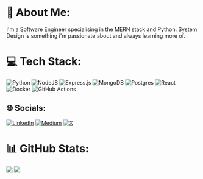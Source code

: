 # 💫 About Me:
I'm a Software Engineer specialising in the MERN stack and Python. System Design is something i'm passionate about and always learning more of. 

# 💻 Tech Stack:
![Python](https://img.shields.io/badge/python-3670A0?style=for-the-badge&logo=python&logoColor=ffdd54) ![NodeJS](https://img.shields.io/badge/node.js-6DA55F?style=for-the-badge&logo=node.js&logoColor=white) ![Express.js](https://img.shields.io/badge/express.js-%23404d59.svg?style=for-the-badge&logo=express&logoColor=%2361DAFB) ![MongoDB](https://img.shields.io/badge/MongoDB-%234ea94b.svg?style=for-the-badge&logo=mongodb&logoColor=white) ![Postgres](https://img.shields.io/badge/postgres-%23316192.svg?style=for-the-badge&logo=postgresql&logoColor=white) ![React](https://img.shields.io/badge/react-%2320232a.svg?style=for-the-badge&logo=react&logoColor=%2361DAFB) ![Docker](https://img.shields.io/badge/docker-%230db7ed.svg?style=for-the-badge&logo=docker&logoColor=white) ![GitHub Actions](https://img.shields.io/badge/github%20actions-%232671E5.svg?style=for-the-badge&logo=githubactions&logoColor=white)

## 🌐 Socials:
[![LinkedIn](https://img.shields.io/badge/LinkedIn-%230077B5.svg?logo=linkedin&logoColor=white)](https://linkedin.com/in/hashirayaz) [![Medium](https://img.shields.io/badge/Medium-12100E?logo=medium&logoColor=white)](https://medium.com/@hashirayaz) [![X](https://img.shields.io/badge/X-black.svg?logo=X&logoColor=white)](https://x.com/hashirayazz) 

# 📊 GitHub Stats:
![](https://github-readme-stats.vercel.app/api/top-langs/?username=hashir-ayaz&theme=monokai&hide_border=true&include_all_commits=true&count_private=true&layout=compact)
![](https://github-readme-streak-stats.herokuapp.com/?user=hashir-ayaz&theme=monokai&hide_border=true)<br/>
